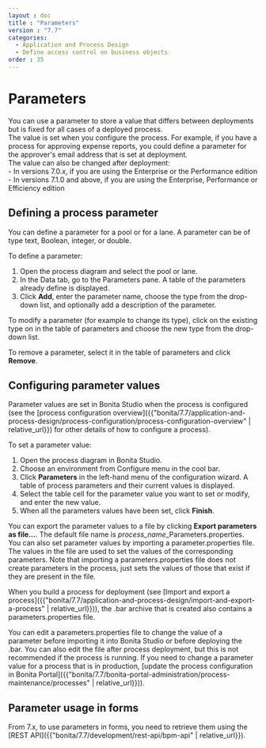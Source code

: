 ```yaml
---
layout : doc
title : "Parameters"
version : "7.7"
categories:
  - Application and Process Design
  - Define access control on business objects
order : 35
---
```

# Parameters

You can use a parameter to store a value that differs between deployments but is fixed for all cases of a deployed process.   
The value is set when you configure the process. For example, if you have a process for approving expense reports, you could define a parameter for the approver's email address that is set at deployment.  
The value can also be changed after deployment:  
     - In versions 7.0.x, if you are using the Enterprise or the Performance edition  
     - In versions 7.1.0 and above, if you are using the Enterprise, Performance or Efficiency edition

## Defining a process parameter

You can define a parameter for a pool or for a lane. A parameter can be of type text, Boolean, integer, or double.

To define a parameter:

1. Open the process diagram and select the pool or lane.
2. In the Data tab, go to the Parameters pane. A table of the parameters already define is displayed.
3. Click **Add**, enter the parameter name, choose the type from the drop-down list, and optionally add a description of the parameter.

To modify a parameter (for example to change its type), click on the existing type on in the table of parameters and choose the new type from the drop-down list.

To remove a parameter, select it in the table of parameters and click **Remove**.

## Configuring parameter values

Parameter values are set in Bonita Studio when the process is configured (see the [process configuration overview]({{"bonita/7.7/application-and-process-design/process-configuration/process-configuration-overview" | relative_url}}) for other details of how to configure a process).

To set a parameter value:

1. Open the process diagram in Bonita Studio.
2. Choose an environment from Configure menu in the cool bar.
3. Click **Parameters** in the left-hand menu of the configuration wizard. A table of process parameters and their current values is displayed.
4. Select the table cell for the parameter value you want to set or modify, and enter the new value.
5. When all the parameters values have been set, click **Finish**.

You can export the parameter values to a file by clicking **Export parameters as file...**. The default file name is _process\_name_\_Parameters.properties. 
You can also set parameter values by importing a parameter.properties file. The values in the file are used to set the values of the corresponding parameters. Note that importing a parameters.properties file does not create parameters in the process, just sets the values of those that exist if they are present in the file.

When you build a process for deployment (see [Import and export a process]({{"bonita/7.7/application-and-process-design/import-and-export-a-process" | relative_url}})), the .bar archive that is 
created also contains a parameters.properties file.

You can edit a parameters.properties file to change the value of a parameter before importing it into Bonita Studio or before deploying the .bar. You can also edit the file after process deployment, but this is not recommended if the process is running. If you need to change a parameter value for a process that is in production, [update the process configuration in Bonita Portal]({{"bonita/7.7/bonita-portal-administration/process-maintenance/processes" | relative_url}})).

## Parameter usage in forms

From 7.x, to use parameters in forms, you need to retrieve them using the [REST API]({{"bonita/7.7/development/rest-api/bpm-api" | relative_url}}).
